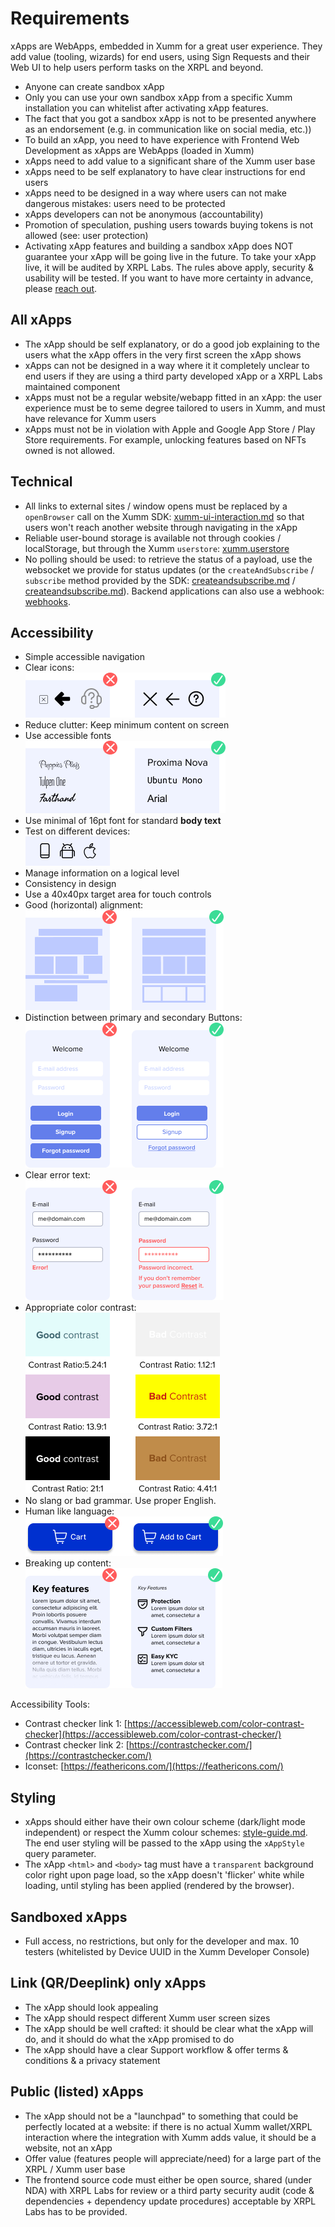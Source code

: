 # Requirements

xApps are WebApps, embedded in Xumm for a great user experience. They add value (tooling, wizards) for end users, using Sign Requests and their Web UI to help users perform tasks on the XRPL and beyond.

* Anyone can create sandbox xApp
* Only you can use your own sandbox xApp from a specific Xumm installation you can whitelist after activating xApp features.
* The fact that you got a sandbox xApp is not to be presented anywhere as an endorsement (e.g. in communication like on social media, etc.))
* To build an xApp, you need to have experience with Frontend Web Development as xApps are WebApps (loaded in Xumm)
* xApps need to add value to a significant share of the Xumm user base
* xApps need to be self explanatory to have clear instructions for end users
* xApps need to be designed in a way where users can not make dangerous mistakes: users need to be protected
* xApps developers can not be anonymous (accountability)
* Promotion of speculation, pushing users towards buying tokens is not allowed (see: user protection)
* Activating xApp features and building a sandbox xApp does NOT guarantee your xApp will be going live in the future. To take your xApp live, it will be audited by XRPL Labs. The rules above apply, security & usability will be tested. If you want to have more certainty in advance, please [reach out](mailto:support@xrpl-labs.com).

## All xApps

* The xApp should be self explanatory, or do a good job explaining to the users what the xApp offers in the very first screen the xApp shows
* xApps can not be designed in a way where it it completely unclear to end users if they are using a third party developed xApp or a XRPL Labs maintained component
* xApps must not be a regular website/webapp fitted in an xApp: the user experience must be to seme degree tailored to users in Xumm, and must have relevance for Xumm users
* xApps must not be in violation with Apple and Google App Store / Play Store requirements. For example, unlocking features based on NFTs owned is not allowed.

## Technical

* All links to external sites / window opens must be replaced by a `openBrowser` call on the Xumm SDK: [xumm-ui-interaction.md](xumm-ui-interaction.md "mention") so that users won't reach another website through navigating in the xApp
* Reliable user-bound storage is available not through cookies / localStorage, but through the Xumm `userstore`: [xumm.userstore](../../js-ts-sdk/sdk-syntax/xumm.userstore "mention")
* No polling should be used: to retrieve the status of a payload, use the websocket we provide for status updates (or the `createAndSubscribe` / `subscribe` method provided by the SDK: [createandsubscribe.md](../../js-ts-sdk/sdk-syntax/xumm.payload/createandsubscribe.md "mention") / [createandsubscribe.md](../../js-ts-sdk/sdk-syntax/xumm.payload/createandsubscribe.md "mention")). Backend applications can also use a webhook: [webhooks](../../concepts/payloads-sign-requests/status-updates/webhooks/ "mention").

## Accessibility&#x20;

* Simple accessible navigation&#x20;
* Clear icons:\
  ![](<../../.gitbook/assets/icons (1).png>)
* Reduce clutter: Keep minimum content on screen&#x20;
* Use accessible fonts\
  ![](../../.gitbook/assets/fonts.png)
* Use minimal of 16pt font for standard **body text**
* Test on different devices:\
  ![](../../.gitbook/assets/devices.png)
* Manage information on a logical level
* Consistency in design
* Use a 40x40px target area for touch controls
* Good (horizontal) alignment:\
  ![](<../../.gitbook/assets/alignment (1).png>)
* Distinction between primary and secondary Buttons:\
  ![](../../.gitbook/assets/buttons.png)
* Clear error text:\
  ![](<../../.gitbook/assets/error text.png>)
* Appropriate color contrast:\
  ![](../../.gitbook/assets/contrast.png)
* No slang or bad grammar. Use proper English.&#x20;
* Human like language:\
  ![](<../../.gitbook/assets/add to cart (1).png>)
* Breaking up content:\
  <img src="../../.gitbook/assets/content.png" alt="" data-size="original">

Accessibility Tools:

* Contrast checker link 1: [https://accessibleweb.com/color-contrast-checker](https://accessibleweb.com/color-contrast-checker/)
* Contrast checker link 2: [https://contrastchecker.com/](https://contrastchecker.com/)
* Iconset: [https://feathericons.com/](https://feathericons.com/)

## Styling

* xApps should either have their own colour scheme (dark/light mode independent) or respect the Xumm colour schemes: [style-guide.md](style-guide.md "mention"). The end user styling will be passed to the xApp using the `xAppStyle` query parameter.
* The xApp `<html>` and `<body>` tag must have a `transparent` background color right upon page load, so the xApp doesn't 'flicker' white while loading, until styling has been applied (rendered by the browser).

## Sandboxed xApps

* Full access, no restrictions, but only for the developer and max. 10 testers (whitelisted by Device UUID in the Xumm Developer Console)

## Link (QR/Deeplink) only xApps

* The xApp should look appealing
* The xApp should respect different Xumm user screen sizes
* The xApp should be well crafted: it should be clear what the xApp will do, and it should do what the xApp promised to do
* The xApp should have a clear Support workflow & offer terms & conditions & a privacy statement

## Public (listed) xApps

* The xApp should not be a "launchpad" to something that could be perfectly located at a website: if there is no actual Xumm wallet/XRPL interaction where the integration with Xumm adds value, it should be a website, not an xApp
* Offer value (features people will appreciate/need) for a large part of the XRPL / Xumm user base
* The frontend source code must either be open source, shared (under NDA) with XRPL Labs for review or a third party security audit (code & dependencies + dependency update procedures) acceptable by XRPL Labs has to be provided.
